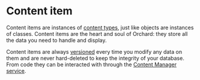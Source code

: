 # Content item



Content items are instances of [content types](ContentType), just like objects are instances of classes. Content items are the heart and soul of Orchard: they store all the data you need to handle and display.

Content items are always [versioned](Versioning) every time you modify any data on them and are never hard-deleted to keep the integrity of your database. From code they can be interacted with through the [Content Manager service](ContentManager).
